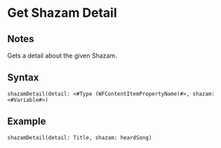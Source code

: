# Get Shazam Detail

## Notes
Gets a detail about the given Shazam.

## Syntax

```
shazamDetail(detail: <#Type (WFContentItemPropertyName)#>, shazam: <#Variable#>)
```

## Example
```
shazamDetail(detail: Title, shazam: heardSong)
```